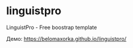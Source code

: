 # linguistpro
LinguistPro - Free boostrap template

Демо: https://belomaxorka.github.io/linguistpro/
